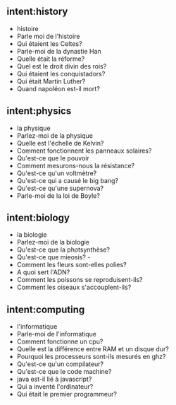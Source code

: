 ## intent:history
- histoire
- Parle moi de l'histoire
- Qui étaient les Celtes?
- Parle-moi de la dynastie Han
- Quelle était la réforme?
- Quel est le droit divin des rois?
- Qui étaient les conquistadors?
- Qui était Martin Luther?
- Quand napoléon est-il mort?

## intent:physics
- la physique
- Parlez-moi de la physique
- Quelle est l'échelle de Kelvin?
- Comment fonctionnent les panneaux solaires?
- Qu'est-ce que le pouvoir
- Comment mesurons-nous la résistance?
- Qu'est-ce qu'un voltmètre?
- Qu'est-ce qui a causé le big bang?
- Qu'est-ce qu'une supernova?
- Parle-moi de la loi de Boyle?

## intent:biology
- la biologie
- Parlez-moi de la biologie
- Qu'est-ce que la photsynthèse?
- Qu'est-ce que mieosis? -
- Comment les fleurs sont-elles polies?
- A quoi sert l'ADN?
- Comment les poissons se reproduisent-ils?
- Comment les oiseaux s'accouplent-ils?

## intent:computing
- l'informatique
- Parle-moi de l'informatique
- Comment fonctionne un cpu?
- Quelle est la différence entre RAM et un disque dur?
- Pourquoi les processeurs sont-ils mesurés en ghz?
- Qu'est-ce qu'un compilateur?
- Qu'est-ce que le code machine?
- java est-il lié à javascript?
- Qui a inventé l'ordinateur?
- Qui était le premier programmeur?